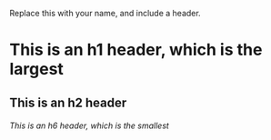 Replace this with your name, and include a header.
# This is an h1 header, which is the largest
## This is an h2 header
###### This is an h6 header, which is the smallest
